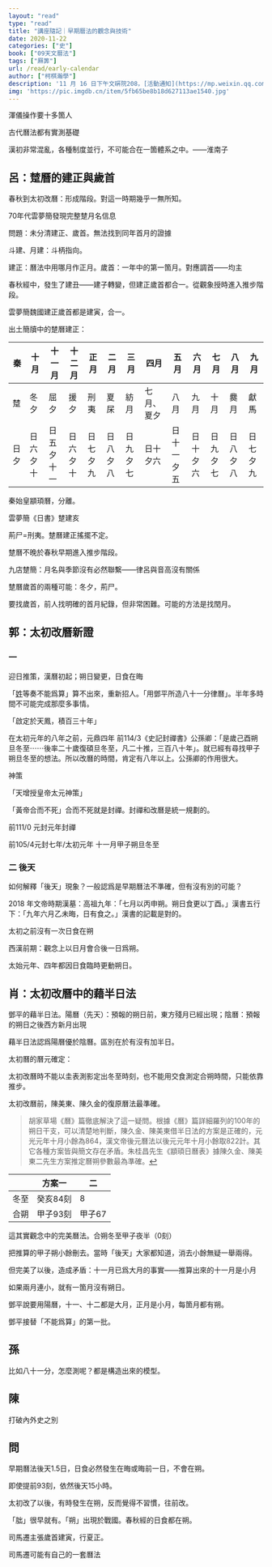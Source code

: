 ```yaml
---
layout: "read"
type: "read"
title: "講座隨記｜早期曆法的觀念與技術"
date: 2020-11-22
categories: ["史"]
book: ["09天文曆法"]
tags: ["厤筭"]
url: /read/early-calendar
author: ["柯棋瀚學"]
description: '11 月 16 日下午文硏院208，[活動通知](https://mp.weixin.qq.com/s/UAW-exi0uGxQS2iyJd28Bg)，[回顧](https://mp.weixin.qq.com/s/FNAA17mxQm_pvUlvblHzrA)。召集人：邱靖嘉，報告人：呂傳益、郭津嵩、肖堯，與談人：孫小淳、陳侃理。呂傳益一看就是理科生，氣質太不一樣了，口頭表達能力很著急。當然，我也沒聽懂他在講什麼。筆記很亂。'
img: 'https://pic.imgdb.cn/item/5fb65be8b18d627113ae1540.jpg'
---
```


渾儀操作要十多箇人

古代曆法都有實測基礎

漢初非常混亂，各種制度並行，不可能合在一箇體系之中。——淮南子

## 呂：䠂曆的建正與歲首

春秋到太初改曆：形成階段。對這一時期幾乎一無所知。

70年代雲夢簡發現完整䠂月名信息

問題：未分清建正、歲首。無法找到同年首月的證據

斗建、月建：斗柄指向。

建正：曆法中用哪月作正月。歲首：一年中的第一箇月。對應調首——均主

春秋經中，發生了建丑——建子轉變，但建正歲首都合一。從觀象授時進入推步階段。

雲夢簡魏國建正歲首都是建寅，合一。

出土簡牘中的䠂曆建正：

| 秦   | 十月     | 十一月     | 十二月   | 正月     | 二月     | 三月     | 四月       | 五月       | 六月     | 七月     | 八月     | 九月     |
| ---- | -------- | ---------- | -------- | -------- | -------- | -------- | ---------- | ---------- | -------- | -------- | -------- | -------- |
| 䠂   | 冬夕     | 屈夕       | 援夕     | 刑夷     | 夏杘     | 紡月     | 七月、夏夕 | 八月       | 九月     | 十月     | 爨月     | 獻馬     |
| 日夕 | 日六夕十 | 日五夕十一 | 日六夕十 | 日七夕九 | 日八夕八 | 日九夕七 | 日十夕六   | 日十一夕五 | 日十夕六 | 日九夕七 | 日八夕八 | 日七夕九 |

秦始皇顓頊曆，分離。

雲夢簡《日書》䠂建亥

荊尸=刑夷。䠂曆建正搖擺不定。

䠂曆不晚於春秋早期進入推步階段。

九店䠂簡：月名與季節沒有必然聯繫——律呂與音高沒有關係

䠂曆歲首的兩種可能：冬夕，荊尸。

要找歲首，前人找明確的首月紀錄，但非常困難。可能的方法是找閏月。

## 郭：太初改曆新證

### 一

迎日推策，漢曆初起；朔日變更，日食在晦

「<u>姓</u>等奏不能爲算」算不出來，重新招人。「用鄧平所造八十一分律曆」。半年多時間不可能完成那麼多事情。

「啟定於天鳳，積百三十年」

在太初元年的八年之前，元鼎四年 前114/3《史記封禪書》公孫卿：「是歲己酉朔旦冬至⋯⋯後率二十歲復碩旦冬至，凡二十推，三百八十年」。就已經有尋找甲子朔旦冬至的想法。所以改曆的時間，肯定有八年以上。公孫卿的作用很大。

神策

「天增授皇帝太元神策」

「黃帝合而不死」合而不死就是封禪。封禪和改曆是統一規劃的。

前111/0 元封元年封禪

前105/4元封七年/太初元年 十一月甲子朔旦冬至

### 二 後天

如何解釋「後天」現象？一般認爲是早期曆法不準確，但有沒有別的可能？

2018 年文帝時期漢墓：高祖九年：「七月以丙申朔。朔日食更以丁酉。」漢書五行下：「九年六月乙未晦，日有食之。」漢書的記載是對的。

太初之前沒有一次日食在朔

西漢前期：觀念上以日月會合後一日爲朔。

太始元年、四年都因日食臨時更動朔日。

## 肖：太初改曆中的藉半日法

鄧平的藉半日法。陽曆（先天）：預報的朔日前，東方殘月已經出現；陰曆：預報的朔日之後西方新月出現

藉半日法認爲陽曆優於陰曆。區別在於有沒有加半日。

太初曆的曆元確定：

太初改曆時不能以圭表測影定出冬至時刻，也不能用交食測定合朔時間，只能依靠推步。

太初改曆前，陳美東、陳久金的復原曆法最準確。

> 胡家草場《曆》篇徹底解決了這一疑問。根據《曆》篇詳細羅列的100年的朔日干支，可以清楚地判斷，陳久金、陳美東借半日法的方案是正確的，元光元年十月小餘為864，漢文帝後元曆法以後元元年十月小餘取822計。其它各種方案皆與簡文存在矛盾。朱桂昌先生《顓頊日曆表》據陳久金、陳美東二先生方案推定曆朔參數最為準確。[↩](http://47.75.114.199/show_article.php?id=3499)

|      | 方案一   | 二     |
| ---- | -------- | ------ |
| 冬至 | 癸亥84刻 | 8      |
| 合朔 | 甲子93刻 | 甲子67 |

這其實觀念中的完美曆法。合朔冬至甲子夜半（0刻）

把推算的甲子朔小餘刪去。當時「後天」大家都知道，消去小餘無疑一舉兩得。

但完美了以後，造成矛盾：十一月已爲大月的事實——推算出來的十一月是小月

如果兩月連小，就有一箇月沒有朔日。

鄧平說要用陽曆，十一、十二都是大月，正月是小月，每箇月都有朔。

鄧平接替「不能爲算」的第一批。

## 孫

比如八十一分，怎麼測呢？都是構造出來的模型。

## 陳

打破內外史之別

## 問

早期曆法後天1.5日，日食必然發生在晦或晦前一日，不會在朔。

即使提前93刻，依然後天15小時。

太初改了以後，有時發生在朔，反而覺得不習慣，往前改。

「朏」很早就有。「朔」出現於戰國。春秋經的日食都在朔。

司馬遷主張歲首建寅，行夏正。

司馬遷可能有自己的一套曆法
